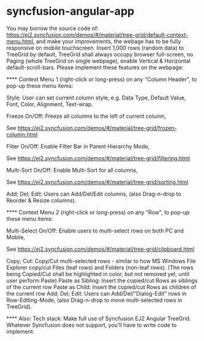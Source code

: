 # syncfusion-angular-app

You may borrow the source code of: https://ej2.syncfusion.com/demos/#/material/tree-grid/default-context-menu.html,
and make your improvements, the webage has to be fully responsive on mobile touchscreen.
Insert 1,000 rows (random data) to TreeGrid by default, TreeGrid shall always occupy browser full-screen, no Paging (whole
TreeGrid on single webpage), enable Vertical & Horizontal default-scroll-bars.
Please implement these features on the webpage:


**** Context Menu 1 (right-click or long-press) on any "Column Header", to pop-up these menu items:

Style: User can set current column style, e.g. Data Type, Default Value, Font, Color, Alignment, Text-wrap.

Freeze On/Off: Freeze all columns to the left of current column,

See https://ej2.syncfusion.com/demos/#/material/tree-grid/frozen-column.html

Filter On/Off: Enable Filter Bar in Parent Hierarchy Mode,

See https://ej2.syncfusion.com/demos/#/material/tree-grid/filtering.html

Multi-Sort On/Off: Enable Multi-Sort for all columns,

See https://ej2.syncfusion.com/demos/#/material/tree-grid/sorting.html

  Add; Del; Edit: Users can Add/Del/Edit columns, (also Drag-n-drop to Reorder & Resize columns).


**** Context Menu 2 (right-click or long-press) on any "Row", to pop-up these menu items:

Multi-Select On/Off: Enable users to multi-select rows on both PC and Mobile,

See https://ej2.syncfusion.com/demos/#/material/tree-grid/clipboard.html

Copy; Cut: Copy/Cut multi-selected rows - similar to how MS Windows File Explorer copy/cut Files (leaf rows) and Folders (non-leaf rows).
(The rows being Copied/Cut shall be highlighted in color, but not removed yet, until user perform Paste)
Paste as Sibling: Insert the copied/cut Rows as siblings of the current row
Paste as Child: Insert the copied/cut Rows as children of the current row
Add; Del; Edit: Users can Add/Del/"Dialog-Edit" rows in Row-Editing-Mode, (also Drag-n-drop to move multi-selected rows in TreeGrid).


**** Also:
Tech stack: Make full use of Syncfusion EJ2 Angular TreeGrid. Whatever Syncfusion does not support, you'll have to write code to implement.

